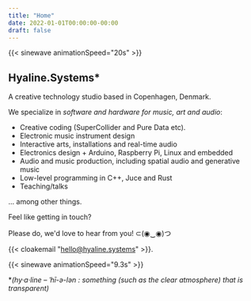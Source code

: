```yaml
---
title: "Home"
date: 2022-01-01T00:00:00-00:00
draft: false
---
```



{{< sinewave animationSpeed="20s" >}}

## Hyaline.Systems*

A creative technology studio based in Copenhagen, Denmark.

We specialize in *software and hardware for music, art and audio*: 

- Creative coding (SuperCollider and Pure Data etc).
- Electronic music instrument design
- Interactive arts, installations and real-time audio
- Electronics design + Arduino, Raspberry Pi, Linux and embedded
- Audio and music production, including spatial audio and generative music
- Low-level programming in C++, Juce and Rust
- Teaching/talks

... among other things.

Feel like getting in touch? 

Please do, we'd love to hear from you! ⊂(◉‿◉)つ

{{< cloakemail "hello@hyaline.systems" >}}.

{{< sinewave animationSpeed="9.3s" >}}

*_(hy·​a·​line – ˈhī-ə-lən : something (such as the clear atmosphere) that is transparent)_

